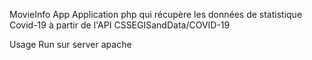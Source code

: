 MovieInfo App
Application php  qui récupère les données de statistique Covid-19 à partir de l'API  CSSEGISandData/COVID-19

Usage
Run sur server apache 